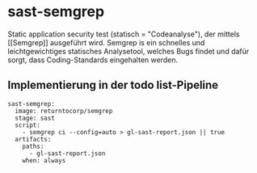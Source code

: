 # sast-semgrep

Static application security test (statisch = "Codeanalyse"), der mittels [[Semgrep]] ausgeführt wird.
Semgrep is ein schnelles und leichtgewichtiges statisches Analysetool, welches Bugs findet und dafür sorgt, dass Coding-Standards eingehalten werden.

## Implementierung in der todo list-Pipeline
```
sast-semgrep:
  image: returntocorp/semgrep
  stage: sast
  script:
    - semgrep ci --config=auto > gl-sast-report.json || true
  artifacts:
    paths:
      - gl-sast-report.json
    when: always
```